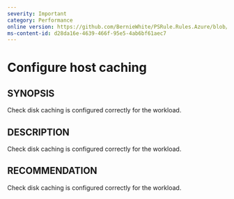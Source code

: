 ```yaml
---
severity: Important
category: Performance
online version: https://github.com/BernieWhite/PSRule.Rules.Azure/blob/master/docs/rules/en-US/Azure.VM.DiskCaching.md
ms-content-id: d28da16e-4639-466f-95e5-4ab6bf61aec7
---
```


# Configure host caching

## SYNOPSIS

Check disk caching is configured correctly for the workload.

## DESCRIPTION

Check disk caching is configured correctly for the workload.

## RECOMMENDATION

Check disk caching is configured correctly for the workload.
